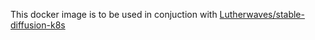 <!--  Original work Copyright (c) 2022 Amith K K -->
<!--  Modified work Copyright (c) 2025 Martin Yankov -->
<!--  Licensed under MIT License -->
This docker image is to be used in conjuction with [Lutherwaves/stable-diffusion-k8s](https://github.com/Lutherwaves/stable-diffusion-k8s)
